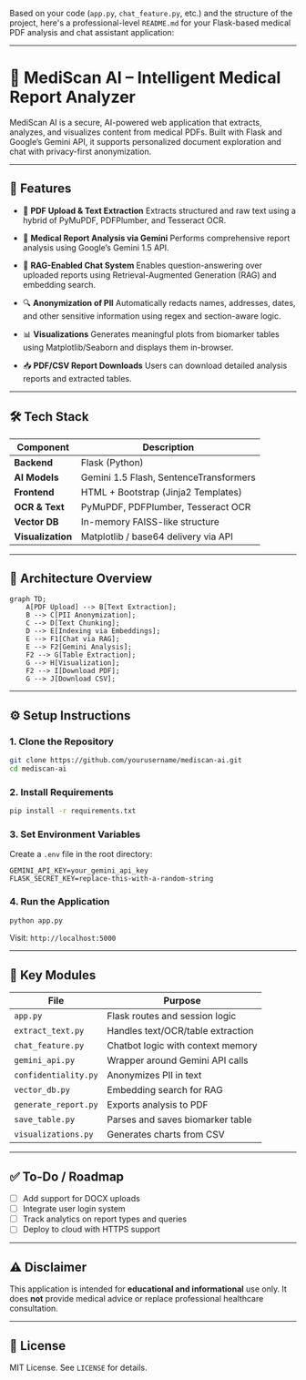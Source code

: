 Based on your code (`app.py`, `chat_feature.py`, etc.) and the structure of the project, here's a professional-level `README.md` for your Flask-based medical PDF analysis and chat assistant application:

---

# 🧠 MediScan AI – Intelligent Medical Report Analyzer

MediScan AI is a secure, AI-powered web application that extracts, analyzes, and visualizes content from medical PDFs. Built with Flask and Google’s Gemini API, it supports personalized document exploration and chat with privacy-first anonymization.

---

## 🚀 Features

* 📄 **PDF Upload & Text Extraction**
  Extracts structured and raw text using a hybrid of PyMuPDF, PDFPlumber, and Tesseract OCR.

* 🧠 **Medical Report Analysis via Gemini**
  Performs comprehensive report analysis using Google’s Gemini 1.5 API.

* 💬 **RAG-Enabled Chat System**
  Enables question-answering over uploaded reports using Retrieval-Augmented Generation (RAG) and embedding search.

* 🔍 **Anonymization of PII**
  Automatically redacts names, addresses, dates, and other sensitive information using regex and section-aware logic.

* 📊 **Visualizations**
  Generates meaningful plots from biomarker tables using Matplotlib/Seaborn and displays them in-browser.

* 📥 **PDF/CSV Report Downloads**
  Users can download detailed analysis reports and extracted tables.

---

## 🛠️ Tech Stack

| Component         | Description                            |
| ----------------- | -------------------------------------- |
| **Backend**       | Flask (Python)                         |
| **AI Models**     | Gemini 1.5 Flash, SentenceTransformers |
| **Frontend**      | HTML + Bootstrap (Jinja2 Templates)    |
| **OCR & Text**    | PyMuPDF, PDFPlumber, Tesseract OCR     |
| **Vector DB**     | In-memory FAISS-like structure         |
| **Visualization** | Matplotlib / base64 delivery via API   |

---

## 🧩 Architecture Overview

```mermaid
graph TD;
    A[PDF Upload] --> B[Text Extraction];
    B --> C[PII Anonymization];
    C --> D[Text Chunking];
    D --> E[Indexing via Embeddings];
    E --> F1[Chat via RAG];
    E --> F2[Gemini Analysis];
    F2 --> G[Table Extraction];
    G --> H[Visualization];
    F2 --> I[Download PDF];
    G --> J[Download CSV];
```

---

## ⚙️ Setup Instructions

### 1. Clone the Repository

```bash
git clone https://github.com/yourusername/mediscan-ai.git
cd mediscan-ai
```

### 2. Install Requirements

```bash
pip install -r requirements.txt
```

### 3. Set Environment Variables

Create a `.env` file in the root directory:

```env
GEMINI_API_KEY=your_gemini_api_key
FLASK_SECRET_KEY=replace-this-with-a-random-string
```

### 4. Run the Application

```bash
python app.py
```

Visit: `http://localhost:5000`

---

## 🧪 Key Modules

| File                 | Purpose                           |
| -------------------- | --------------------------------- |
| `app.py`             | Flask routes and session logic    |
| `extract_text.py`    | Handles text/OCR/table extraction |
| `chat_feature.py`    | Chatbot logic with context memory |
| `gemini_api.py`      | Wrapper around Gemini API calls   |
| `confidentiality.py` | Anonymizes PII in text            |
| `vector_db.py`       | Embedding search for RAG          |
| `generate_report.py` | Exports analysis to PDF           |
| `save_table.py`      | Parses and saves biomarker table  |
| `visualizations.py`  | Generates charts from CSV         |

---

## ✅ To-Do / Roadmap

* [ ] Add support for DOCX uploads
* [ ] Integrate user login system
* [ ] Track analytics on report types and queries
* [ ] Deploy to cloud with HTTPS support

---

## ⚠️ Disclaimer

This application is intended for **educational and informational** use only. It does **not** provide medical advice or replace professional healthcare consultation.

---

## 📄 License

MIT License. See `LICENSE` for details.

